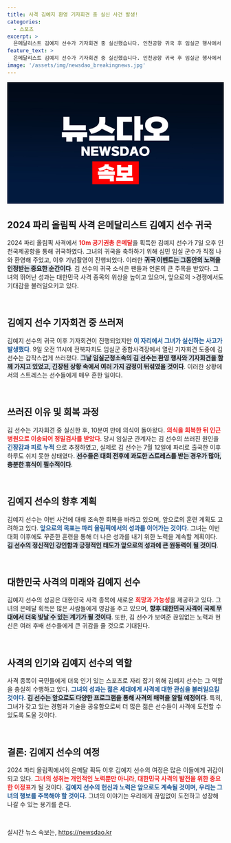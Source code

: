 ```yaml
---
title: 사격 김예지 환영 기자회견 중 실신 사건 발생!
categories:
  - 스포츠
excerpt: >
  은메달리스트 김예지 선수가 기자회견 중 실신했습니다. 인천공항 귀국 후 임실군 행사에서 발생한 이날 사건, 긴장과 피로가 주요 원인으로 지목되고 있습니다. 과연 김예지 선수에게 무슨 일이? 클릭해서 자세히 알아보세요!
feature_text: >
  은메달리스트 김예지 선수가 기자회견 중 실신했습니다. 인천공항 귀국 후 임실군 행사에서 발생한 이날 사건, 긴장과 피로가 주요 원인으로 지목되고 있습니다. 과연 김예지 선수에게 무슨 일이? 클릭해서 자세히 알아보세요!
image: '/assets/img/newsdao_breakingnews.jpg'
---
```


<p><img src="/assets/img/newsdao_breakingnews.jpg" alt="firstkoreanews 속보" /></p>

<h2 data-ke-size="size26">2024 파리 올림픽 사격 은메달리스트 김예지 선수 귀국</h2>

<p data-ke-size="size16">2024 파리 올림픽 사격에서 <b><span style="color: #ee2323;">10m 공기권총 은메달</span></b>을 획득한 김예지 선수가 7일 오후 인천국제공항을 통해 귀국하였다. 그녀의 귀국을 축하하기 위해 심민 임실 군수가 직접 나와 환영해 주었고, 이후 기념촬영이 진행되었다. 이러한 <b><span style="background-color: #21538527;">귀국 이벤트는 그동안의 노력을 인정받는 중요한 순간이다</span></b>. 김 선수의 귀국 소식은 팬들과 언론의 큰 주목을 받았다. 그녀의 뛰어난 성과는 대한민국 사격 종목의 위상을 높이고 있으며, 앞으로의 >경쟁에서도 기대감을 불러일으키고 있다. </p>

<p data-ke-size="size16">&nbsp;</p>

<h2 data-ke-size="size26">김예지 선수 기자회견 중 쓰러져</h2>

<p data-ke-size="size16">김예지 선수의 귀국 이후 기자회견이 진행되었지만 <b><span style="color: #1a5490;">이 자리에서 그녀가 실신하는 사고가 발생했다</span></b>. 9일 오전 11시에 전북자치도 임실군 종합사격장에서 열린 기자회견 도중에 김 선수는 갑작스럽게 쓰러졌다. <b><span style="background-color: #21538527;">그날 임실군청소속의 김 선수는 환영 행사와 기자회견을 함께 가지고 있었고, 긴장된 상황 속에서 여러 가지 감정이 뒤섞였을 것이다</span></b>. 이러한 상황에서의 스트레스는 선수들에게 매우 흔한 일이다.</p>

<p data-ke-size="size16">&nbsp;</p>

<h2 data-ke-size="size26">쓰러진 이유 및 회복 과정</h2>

<p data-ke-size="size16">김 선수는 기자회견 중 실신한 후, 10분여 만에 의식이 돌아왔다. <b><span style="color: #ee2323;">의식을 회복한 뒤 인근 병원으로 이송되어 정밀검사를 받았다</span></b>. 당시 임실군 관계자는 김 선수의 쓰러진 원인을 <b><span style="color: #1a5490;">긴장감과 피로 누적</span></b> 으로 추정하였고, 실제로 김 선수는 7월 12일에 파리로 출국한 이후 하루도 쉬지 못한 상태였다. <b><span style="background-color: #21538527;">선수들은 대회 전후에 과도한 스트레스를 받는 경우가 많아, 충분한 휴식이 필수적이다</span></b>.</p>

<p data-ke-size="size16">&nbsp;</p>

<h2 data-ke-size="size26">김예지 선수의 향후 계획</h2>

<p data-ke-size="size16">김예지 선수는 이번 사건에 대해 조속한 회복을 바라고 있으며, 앞으로의 훈련 계획도 고려하고 있다. <b><span style="color: #1a5490;">앞으로의 목표는 파리 올림픽에서의 성과를 이어가는 것이다</span></b>. 그녀는 이번 대회 이후에도 꾸준한 훈련을 통해 더 나은 성과를 내기 위한 노력을 계속할 계획이다. <b><span style="background-color: #21538527;">김 선수의 정신적인 강인함과 긍정적인 태도가 앞으로의 성과에 큰 원동력이 될 것이다</span></b>.</p>

<p data-ke-size="size16">&nbsp;</p>

<h2 data-ke-size="size26">대한민국 사격의 미래와 김예지 선수</h2>

<p data-ke-size="size16">김예지 선수의 성공은 대한민국 사격 종목에 새로운 <b><span style="color: #ee2323;">희망과 가능성</span></b>을 제공하고 있다. 그녀의 은메달 획득은 많은 사람들에게 영감을 주고 있으며, <b><span style="background-color: #21538527;">향후 대한민국 사격이 국제 무대에서 더욱 빛날 수 있는 계기가 될 것이다</span></b>. 또한, 김 선수가 보여준 끊임없는 노력과 헌신은 여러 후배 선수들에게 큰 귀감을 줄 것으로 기대된다.</p>

<p data-ke-size="size16">&nbsp;</p>

<h2 data-ke-size="size26">사격의 인기와 김예지 선수의 역할</h2>

<p data-ke-size="size16">사격 종목이 국민들에게 더욱 인기 있는 스포츠로 자리 잡기 위해 김예지 선수는 그 역할을 충실히 수행하고 있다. <b><span style="color: #1a5490;">그녀의 성과는 젊은 세대에게 사격에 대한 관심을 불러일으킬 것이다</span></b>. <b><span style="background-color: #21538527;">김 선수는 앞으로도 다양한 프로그램을 통해 사격의 매력을 알릴 예정이다</span></b>. 특히, 그녀가 갖고 있는 경험과 기술을 공유함으로써 더 많은 젊은 선수들이 사격에 도전할 수 있도록 도울 것이다.</p>

<p data-ke-size="size16">&nbsp;</p>

<h2 data-ke-size="size26">결론: 김예지 선수의 여정</h2>

<p data-ke-size="size16">2024 파리 올림픽에서의 은메달 획득 이후 김예지 선수의 여정은 많은 이들에게 귀감이 되고 있다. <b><span style="color: #ee2323;">그녀의 성취는 개인적인 노력뿐만 아니라, 대한민국 사격의 발전을 위한 중요한 이정표</span></b>가 될 것이다. <b><span style="color: #1a5490;">김예지 선수의 헌신과 노력은 앞으로도 계속될 것이며, 우리는 그녀의 행보를 주목해야 할 것이다</span></b>. 그녀의 이야기는 우리에게 끊임없이 도전하고 성장해 나갈 수 있는 용기를 준다.</p>

<p data-ke-size="size16">&nbsp;</p>
실시간 뉴스 속보는, <a href="https://newsdao.kr" rel="dofollow">https://newsdao.kr</a>


